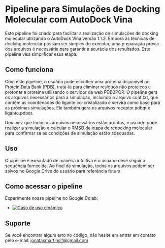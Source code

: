 # Pipeline para Simulações de Docking Molecular com AutoDock Vina

Este pipeline foi criado para facilitar a realização de simulações de docking molecular utilizando o AutoDock Vina versão 1.1.2. Embora as técnicas de docking molecular possam ser simples de executar, uma preparação prévia dos arquivos é necessária para garantir a acurácia dos resultados. Este pipeline visa simplificar essa etapa.

## Como funciona

Com este pipeline, o usuário pode escolher uma proteína disponível no Protein Data Bank (PDB), tratá-la para eliminar resíduos não proteicos e protonar a proteína utilizando o servidor da web PDB2PQR. O pipeline gera os arquivos necessários para a simulação, incluindo o arquivo conf.txt, que contém as coordenadas do ligante co-cristalizado e servirá como base para as próximas simulações. Ele também gera os arquivos receptor.pdbqt e ligante.pdbqt.

Uma vez que todos os arquivos necessários estão prontos, o usuário pode realizar a simulação e calcular o RMSD da etapa de redocking molecular para confirmar se as condições de simulação estão adequadas.

## Uso

O pipeline é executado de maneira intuitiva e o usuário deve seguir a sequência fornecida. Ao final da simulação, todos os arquivos podem ser salvos no Google Drive do usuário para referência futura.

## Como acessar o pipeline

Experimente nosso pipeline no Google Colab:
  - [![Caso de uso dinâmico](https://colab.research.google.com/assets/colab-badge.svg)](https://colab.research.google.com/drive/1a9bofzpdKDfGMcLtrVhkrqcOBCGkZv7m?usp=sharing)

## Suporte

Se você encontrar algum erro no código, não hesite em entrar em contato pelo e-mail: jonatasmartinsif@gmail.com

